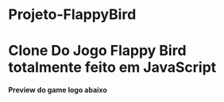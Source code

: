 # Projeto-FlappyBird

<h1>Clone Do Jogo Flappy Bird totalmente feito em JavaScript</h1>

<h4>Preview do game logo abaixo</h4>

<link href="https://flappybird-risadinha.netlify.app/">


